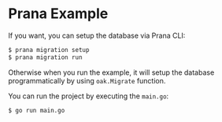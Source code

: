 # Prana Example

If you want, you can setup the database via Prana CLI:

```bash
$ prana migration setup
$ prana migration run
```
Otherwise when you run the example, it will setup the database programmatically
by using `oak.Migrate` function.

You can run the project by executing the `main.go`:

```bash
$ go run main.go
```
